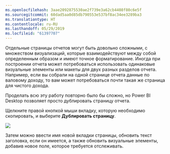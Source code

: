 ```yaml
---
ms.openlocfilehash: 3aae2092875530ae2f739e3a62cb4408f80c6e5f
ms.sourcegitcommit: 60dad5aa0d85db790553e537bf8ac34ee3289ba3
ms.translationtype: HT
ms.contentlocale: ru-RU
ms.lasthandoff: 05/29/2019
ms.locfileid: "61397707"
---
```

Отдельные страницы отчетов могут быть довольно сложными, с множеством визуализаций, которые взаимодействуют между собой определенным образом и имеют точное форматирование. Иногда при построении отчета может потребоваться использовать одинаковые визуальные элементы или макеты для двух разных разделов отчета. Например, если вы собрали на одной странице отчета данные по валовому доходу, то вам может потребоваться почти такая же страница для чистого дохода.

Проделать всю эту работу повторно было бы сложно, но Power BI Desktop позволяет просто дублировать страницу отчета.

Щелкните правой кнопкой мыши вкладку, которую необходимо скопировать, и выберите **Дублировать страницу**.

![](media/3-11b-duplicate-page/3-11b_1.png)

Затем можно ввести имя новой вкладки страницы, обновить текст заголовка, если он имеется, а также обновить визуальные элементы, добавив новое поле, которое требуется отслеживать.

